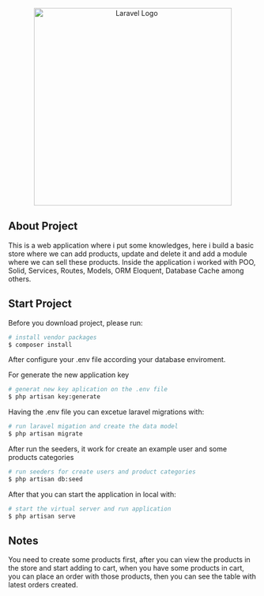 <p align="center"><a href="https://laravel.com" target="_blank"><img src="https://raw.githubusercontent.com/laravel/art/master/logo-lockup/5%20SVG/2%20CMYK/1%20Full%20Color/laravel-logolockup-cmyk-red.svg" width="400" alt="Laravel Logo"></a></p>

## About Project

This is a web application where i put some knowledges, here i build a basic store where we can add products, update and delete it and add a module where we can sell these products. Inside the application i worked with POO, Solid, Services, Routes, Models, ORM Eloquent, Database Cache among others.

## Start Project

Before you download project, please run:

```bash
# install vendor packages
$ composer install
```

After configure your .env file according your database enviroment.

For generate the new application key

```bash
# generat new key aplication on the .env file
$ php artisan key:generate
```

Having the .env file you can excetue laravel migrations with:

```bash
# run laravel migation and create the data model
$ php artisan migrate
```

After run the seeders, it work for create an example user and some products categories

```bash
# run seeders for create users and product categories
$ php artisan db:seed
```

After that you can start the application in local with:

```bash
# start the virtual server and run application
$ php artisan serve
```

## Notes

You need to create some products first, after you can view the products in the store and start adding to cart, when you have some products in cart, you can place an order with those products, then you can see the table with latest orders created.